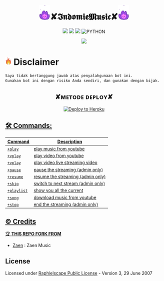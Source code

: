 <h1 align="center"><img src="./resources/extras/Indomiepurple.gif" width="35px">✘𝕴𝖓𝖉𝖔𝖒𝖎𝖊𝕸𝖚𝖘𝖎𝖈✘<img src="./resources/extras/Indomiepurple.gif" width="35px"></h1>

<p align="center">
    <a href="https://github.com/IndomieGorengSatu/Indomie-Music/commits/Indomi-Music"><img src="https://img.shields.io/github/last-commit/IndomieGorengSatu/Indomie-Music?color=ff0000&logo=github&logoColor=ffffff&style=for-the-badge" /></a>
    <a href="https://github.com/IndomieGorengSatu/Indomie-Music"> <img src="https://img.shields.io/github/repo-size/IndomieGorengSatu/Indomie-Music?logo=github&style=for-the-badge" /></a>
    <a href="https://pypi.org/project/Telethon/"><img src="https://img.shields.io/pypi/v/telethon?color=important&label=telethon&logo=python&logoColor=brightgreen&style=for-the-badge" /></a>
    <img alt="PYTHON" src="https://img.shields.io/badge/PYTHON-v3.9.6-purple?style=for-the-badge&logo=appveyor"/>
    </p>


<p align="center">
  <img src=<img src="https://telegra.ph/file/de20b441bf066f2fc7f3f.jpg">
</p>


# <img src="./resources/extras/GeezFire.gif" width="20px"> Disclaimer

```
Saya tidak bertanggung jawab atas penyalahgunaan bot ini.
Gunakan bot ini dengan risiko Anda sendiri, dan gunakan dengan bijak.
```

<h2 align="center">
   ✘ᴍᴇᴛᴏᴅᴇ ᴅᴇᴘʟᴏʏ✘
</h2>

<p align="center">
<a href="https://dashboard.heroku.com/new?template=https://github.com/IndomieGorengSatu/Indomie-Music"><img src="https://www.herokucdn.com/deploy/button.png" alt="Deploy to Heroku" target="_blank""/</a>


## 🛠 Commands:
| Command | Description |
| ------ | ------ |
| `+play` | play music from youtube |
| `+vplay` | play video from youtube |
| `+vplay` | play video live streaming video |
| `+pause` | pause the streaming (admin only) |
| `+resume` | resume the streaming (admin only) |
| `+skip` | switch to next stream (admin only) |
| `+playlist` | show you all the current | stream list |
| `+song` | download music from youtube |
| `+stop` | end the streaming (admin only) |


## © Credits

🏆 **THIS REPO FORK FROM**
*   [Zaen](https://github.com/Zaen-ubot) :  Zaen Music

## License
Licensed under [Raphielscape Public License](https://github.com/IndomieGorengSatu/Indomie-Userbot/blob/Indomie-Music/LICENSE) - Version 3, 29 June 2007
